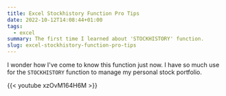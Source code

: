 ```yaml
---
title: Excel Stockhistory Function Pro Tips
date: 2022-10-12T14:08:44+01:00
tags:
  - excel
summary: The first time I learned about 'STOCKHISTORY' function.
slug: excel-stockhistory-function-pro-tips
---
```


I wonder how I've come to know this function just now. I have so much use for the `STOCKHISTORY` function to manage my personal stock portfolio.

{{< youtube xzOvM164H6M >}}
